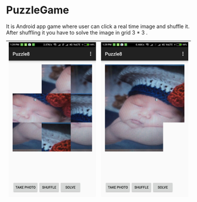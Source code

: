 # PuzzleGame
It is Android app game where user can click a real time image and shuffle it. After shuffling it you have to solve the image in grid 3 * 3 .


| ![](shuffle1.jpeg) | ![](withoutShuffle.jpeg)  |
|-------------------------------------------|--------------------------------------------|
